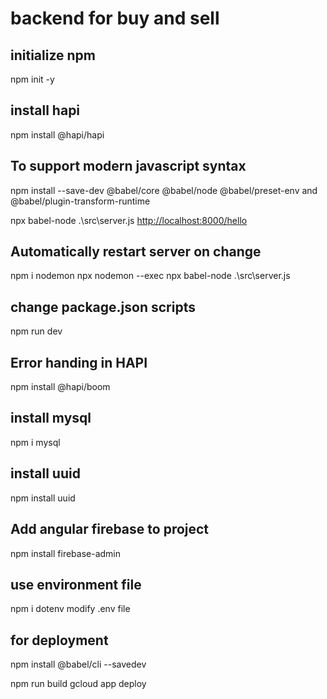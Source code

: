 # backend for buy and sell

## initialize npm

npm init -y

## install hapi

npm install @hapi/hapi

## To support modern javascript syntax

npm install --save-dev @babel/core @babel/node @babel/preset-env and @babel/plugin-transform-runtime

npx babel-node .\src\server.js
<http://localhost:8000/hello>

## Automatically restart server on change

npm i nodemon
npx nodemon --exec npx babel-node .\src\server.js

## change package.json scripts

npm run dev

## Error handing in HAPI

npm install @hapi/boom

## install mysql

npm i mysql

## install uuid

npm install uuid

## Add angular firebase to project

npm install firebase-admin

## use environment file

npm i dotenv
modify .env file

## for deployment

npm install @babel/cli --savedev

npm run build
gcloud app deploy
